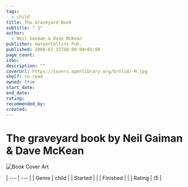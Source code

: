 ```yaml
---
tags:
  - child
title: The Graveyard Book
subtitle: " 1"
author:
  - Neil Gaiman & Dave McKean
publisher: HarperCollins Pub.
published: 2008-07-15T08:00:00+01:00
page_count: 
isbn: 
description: ""
coverUrl: https://covers.openlibrary.org/b/olid/-M.jpg
shelf: to-read
owned: true
start_date: 
end_date: 
rating: 
recommended_by: 
created: 
---
```


# The graveyard book by Neil Gaiman & Dave McKean

![Book Cover Art](https://covers.openlibrary.org/b/olid/-M.jpg)


| --- | --- |
| Genre | child |
| Started |  |
| Finished |  |
| Rating | /5 |

